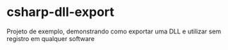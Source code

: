 # csharp-dll-export
Projeto de exemplo, demonstrando como exportar uma DLL e utilizar sem registro em qualquer software
